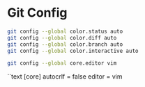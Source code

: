 # Git Config

```bash
git config --global color.status auto  
git config --global color.diff auto  
git config --global color.branch auto  
git config --global color.interactive auto  
```

```bash
git config --global core.editor vim
```

``text
[core]
    autocrlf = false
    editor = vim
```